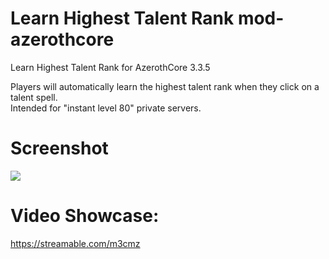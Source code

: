 # Learn Highest Talent Rank mod-azerothcore
Learn Highest Talent Rank for AzerothCore 3.3.5

Players will automatically learn the highest talent rank when they click on a talent spell.  
Intended for "instant level 80" private servers.

# Screenshot
![](https://i.ibb.co/gM45ymf/Wo-WScrn-Shot-032019-003120-1.jpg)

# Video Showcase:
https://streamable.com/m3cmz
